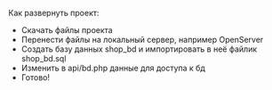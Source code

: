 Как развернуть проект:
<ul>
  <li>Скачать файлы проекта</li>
  <li>Перенести файлы на локальный сервер, например OpenServer</li>
  <li>Создать базу данных shop_bd и импортировать в неё файлик shop_bd.sql</li>
  <li>Изменить в api/bd.php данные для доступа к бд</li>
  <li>Готово!</li>
</ul>
